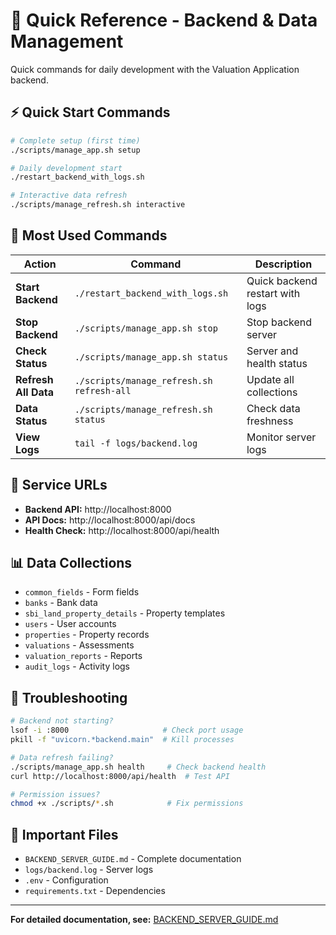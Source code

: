 # 🚀 Quick Reference - Backend & Data Management

Quick commands for daily development with the Valuation Application backend.

## ⚡ Quick Start Commands

```bash
# Complete setup (first time)
./scripts/manage_app.sh setup

# Daily development start
./restart_backend_with_logs.sh

# Interactive data refresh
./scripts/manage_refresh.sh interactive
```

## 🎯 Most Used Commands

| Action | Command | Description |
|--------|---------|-------------|
| **Start Backend** | `./restart_backend_with_logs.sh` | Quick backend restart with logs |
| **Stop Backend** | `./scripts/manage_app.sh stop` | Stop backend server |
| **Check Status** | `./scripts/manage_app.sh status` | Server and health status |
| **Refresh All Data** | `./scripts/manage_refresh.sh refresh-all` | Update all collections |
| **Data Status** | `./scripts/manage_refresh.sh status` | Check data freshness |
| **View Logs** | `tail -f logs/backend.log` | Monitor server logs |

## 🔧 Service URLs

- **Backend API:** http://localhost:8000
- **API Docs:** http://localhost:8000/api/docs
- **Health Check:** http://localhost:8000/api/health

## 📊 Data Collections

- `common_fields` - Form fields
- `banks` - Bank data
- `sbi_land_property_details` - Property templates
- `users` - User accounts
- `properties` - Property records
- `valuations` - Assessments
- `valuation_reports` - Reports
- `audit_logs` - Activity logs

## 🚨 Troubleshooting

```bash
# Backend not starting?
lsof -i :8000                     # Check port usage
pkill -f "uvicorn.*backend.main"  # Kill processes

# Data refresh failing?
./scripts/manage_app.sh health     # Check backend health
curl http://localhost:8000/api/health  # Test API

# Permission issues?
chmod +x ./scripts/*.sh            # Fix permissions
```

## 📁 Important Files

- `BACKEND_SERVER_GUIDE.md` - Complete documentation
- `logs/backend.log` - Server logs
- `.env` - Configuration
- `requirements.txt` - Dependencies

---

**For detailed documentation, see:** [BACKEND_SERVER_GUIDE.md](./BACKEND_SERVER_GUIDE.md)